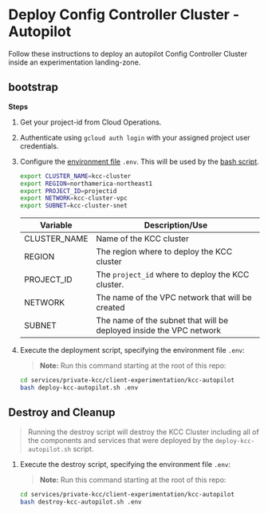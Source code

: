 # Deploy Config Controller Cluster - Autopilot

Follow these instructions to deploy an autopilot Config Controller Cluster inside an experimentation landing-zone.

## bootstrap

**Steps**

1. Get your project-id from Cloud Operations.

1. Authenticate using `gcloud auth login` with your assigned project user credentials.

1. Configure the [environment file](.env) `.env`. This will be used by the [bash script](deploy-kcc-autopilot.sh).

    ```sh
    export CLUSTER_NAME=kcc-cluster
    export REGION=northamerica-northeast1
    export PROJECT_ID=projectid
    export NETWORK=kcc-cluster-vpc
    export SUBNET=kcc-cluster-snet
    ```

    |Variable|Description/Use|
    |--------|---------------|
    | CLUSTER_NAME   | Name of the KCC cluster  |
    | REGION | The region where to deploy the KCC cluster |
    | PROJECT_ID | The `project_id` where to deploy the KCC cluster.   |
    | NETWORK  | The name of the VPC network that will be created  |
    | SUBNET | The name of the subnet that will be deployed inside the VPC network |

1. Execute the deployment script, specifying the environment file `.env`:

    > **Note:** Run this command starting at the root of this repo:

    ```sh
    cd services/private-kcc/client-experimentation/kcc-autopilot
    bash deploy-kcc-autopilot.sh .env
    ```

## Destroy and Cleanup

> Running the destroy script will destroy the KCC Cluster including all of the components and services that were deployed by the `deploy-kcc-autopilot.sh` script.

1. Execute the destroy script, specifying the environment file `.env`:

    > **Note:** Run this command starting at the root of this repo:

    ```sh
    cd services/private-kcc/client-experimentation/kcc-autopilot
    bash destroy-kcc-autopilot.sh .env
    ```
